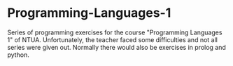 # Programming-Languages-1
Series of programming exercises for the course "Programming Languages 1" of NTUA. Unfortunately, the teacher faced some difficulties and not all series were given out. Normally there would also be exercises in prolog and python.
